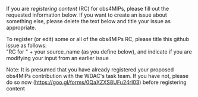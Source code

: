 

If you are *registering content* (RC) for obs4MIPs, please fill out the requested information below.   If you want to create an issue about something else, please delete the text below and title your issue as appropriate.  

To register (or edit) some or all of the obs4MIPs RC, please title this github issue as follows:  
"RC for " + your source_name (as you define below), and indicate if you are modifying your input from an earlier issue

Note: It is presumed that you have already registered your proposed obs4MIPs contribution with the WDAC's task team.  If you have not, please do so now (https://goo.gl/forms/0QaXZXS8UFu24rl03) before registering content 
